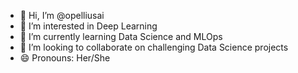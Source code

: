 - 👋 Hi, I’m @opelliusai
- 👀 I’m interested in Deep Learning
- 🌱 I’m currently learning Data Science and MLOps
- 💞️ I’m looking to collaborate on challenging Data Science projects
- 😄 Pronouns: Her/She

<!---
opelliusai/opelliusai is a ✨ special ✨ repository because its `README.md` (this file) appears on your GitHub profile.
You can click the Preview link to take a look at your changes.
--->
